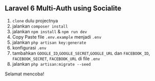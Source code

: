 ## Laravel 6 Multi-Auth using Socialite

1. `clone` dulu projectnya
2. jalankan `composer install`
3. jalankan `npm install` & `npm run dev`
4. Copy Paste file `.env.example` menjadi `.env`
5. jalankan `php artisan key:generate`
6. konfigurasi `.env`
7. tambahkan `GOOGLE_ID`,`GOOGLE_SECRET`,`GOOGLE_URL` dan `FACEBOOK_ID`, `FACEBOOK_SECRET`, `FACEBOOK_URL` di file `.env`
8. jalankan `php artisan:migrate --seed`

Selamat mencoba!

